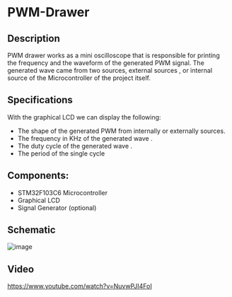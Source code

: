 # PWM-Drawer

## Description
PWM drawer works as a mini oscilloscope that is responsible 
for printing the frequency and the waveform of the generated PWM signal.
The generated wave came from two sources, external sources 
, or internal source of the Microcontroller of the project itself.

## Specifications 
With the graphical LCD we can display the following:
- The shape of the generated PWM from internally or externally sources.
- The frequency in KHz of the generated wave .
- The duty cycle of the generated wave .
- The period of the single cycle

## Components: 
- STM32F103C6 Microcontroller
- Graphical LCD
- Signal Generator (optional)


## Schematic
![image](https://github.com/SalmaFaragalla/PWM-Drawer/assets/142256837/4d9df192-5324-4003-9048-fdc40d032ee1)

## Video 
https://www.youtube.com/watch?v=NuvwPJI4FoI

